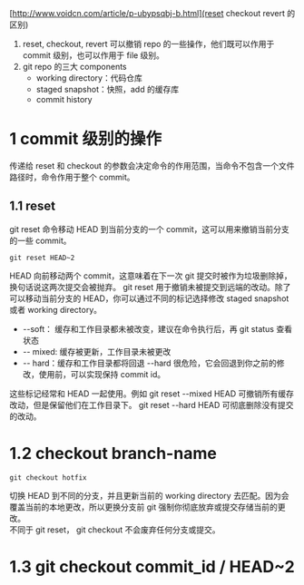 [http://www.voidcn.com/article/p-ubypsqbj-b.html](reset checkout revert 的区别)
1. reset, checkout, revert 可以撤销 repo 的一些操作，他们既可以作用于 commit 级别，也可以作用于 file 级别。
2. git repo 的三大 components
    + working directory：代码仓库
    + staged snapshot：快照，add 的缓存库
    + commit history
# 1 commit 级别的操作
传递给 reset 和 checkout 的参数会决定命令的作用范围，当命令不包含一个文件路径时，命令作用于整个 commit。
## 1.1 reset
git reset 命令移动 HEAD 到当前分支的一个 commit，这可以用来撤销当前分支的一些 commit。
```git
git reset HEAD~2
```
HEAD 向前移动两个 commit，这意味着在下一次 git 提交时被作为垃圾删除掉，换句话说这两次提交会被抛弃。
git reset 用于撤销未被提交到远端的改动。除了可以移动当前分支的 HEAD，你可以通过不同的标记选择修改 staged snapshot 或者 working directory。
+ --soft： 缓存和工作目录都未被改变，建议在命令执行后，再 git status 查看状态
+ -- mixed: 缓存被更新，工作目录未被更改
+ -- hard：缓存和工作目录都将回退
--hard 很危险，它会回退到你之前的修改，使用前，可以实现保持 commit id。

这些标记经常和 HEAD 一起使用。例如 git reset --mixed HEAD 可撤销所有缓存改动，但是保留他们在工作目录下。
git reset --hard HEAD 可彻底删除没有提交的改动。

# 1.2 checkout branch-name
```git
git checkout hotfix
```
切换 HEAD 到不同的分支，并且更新当前的 working directory 去匹配。因为会覆盖当前的本地更改，所以更换分支前 git 强制你彻底放弃或提交存储当前的更改。      
不同于 git reset， git checkout 不会废弃任何分支或提交。

# 1.3 git checkout commit_id / HEAD~2